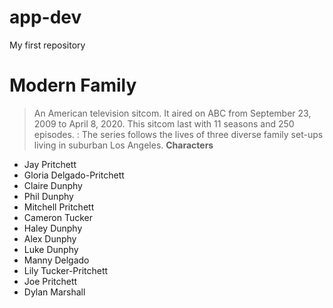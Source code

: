 # app-dev
My first repository
# Modern Family 
> An American television sitcom. It aired on ABC from September 23, 2009 to April 8, 2020. This sitcom last with 11 seasons and 250 episodes.
: The series follows the lives of three diverse family set-ups living in suburban Los Angeles.
**Characters**
- Jay Pritchett
- Gloria Delgado-Pritchett
- Claire Dunphy
- Phil Dunphy
- Mitchell Pritchett
- Cameron Tucker
- Haley Dunphy
- Alex Dunphy
- Luke Dunphy
- Manny Delgado
- Lily Tucker-Pritchett
- Joe Pritchett
- Dylan Marshall

